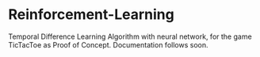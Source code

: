 # Reinforcement-Learning

Temporal Difference Learning Algorithm with neural network, for the game TicTacToe as Proof of Concept. Documentation follows soon.
